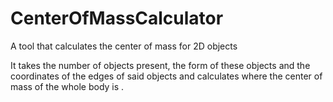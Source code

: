 # CenterOfMassCalculator
A tool that calculates the center of mass for 2D objects

It takes the number of objects present, the form of these objects and the coordinates of the edges of said objects and calculates where
the center of mass of the whole body is .
